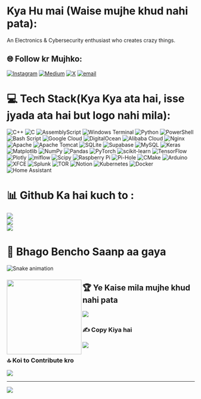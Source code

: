 # Kya Hu mai (Waise mujhe khud nahi pata):
An Electronics & Cybersecurity enthusiast who creates crazy things.


## 🌐 Follow kr Mujhko:
[![Instagram](https://img.shields.io/badge/Instagram-%23E4405F.svg?logo=Instagram&logoColor=white)](https://instagram.com/err0rgod) [![Medium](https://img.shields.io/badge/Medium-12100E?logo=medium&logoColor=white)](https://medium.com/@err0rgod) [![X](https://img.shields.io/badge/X-black.svg?logo=X&logoColor=white)](https://x.com/err0rgod) [![email](https://img.shields.io/badge/Email-D14836?logo=gmail&logoColor=white)](mailto:naamkimkc@gmail.com) 

# 💻 Tech Stack(Kya Kya ata hai, isse jyada ata hai but logo nahi mila):
![C++](https://img.shields.io/badge/c++-%2300599C.svg?style=for-the-badge&logo=c%2B%2B&logoColor=white) ![C](https://img.shields.io/badge/c-%2300599C.svg?style=for-the-badge&logo=c&logoColor=white) ![AssemblyScript](https://img.shields.io/badge/assembly%20script-%23000000.svg?style=for-the-badge&logo=assemblyscript&logoColor=white) ![Windows Terminal](https://img.shields.io/badge/Windows%20Terminal-%234D4D4D.svg?style=for-the-badge&logo=windows-terminal&logoColor=white) ![Python](https://img.shields.io/badge/python-3670A0?style=for-the-badge&logo=python&logoColor=ffdd54) ![PowerShell](https://img.shields.io/badge/PowerShell-%235391FE.svg?style=for-the-badge&logo=powershell&logoColor=white) ![Bash Script](https://img.shields.io/badge/bash_script-%23121011.svg?style=for-the-badge&logo=gnu-bash&logoColor=white) ![Google Cloud](https://img.shields.io/badge/GoogleCloud-%234285F4.svg?style=for-the-badge&logo=google-cloud&logoColor=white) ![DigitalOcean](https://img.shields.io/badge/DigitalOcean-%230167ff.svg?style=for-the-badge&logo=digitalOcean&logoColor=white) ![Alibaba Cloud](https://img.shields.io/badge/AlibabaCloud-%23FF6701.svg?style=for-the-badge&logo=alibabacloud&logoColor=white) ![Nginx](https://img.shields.io/badge/nginx-%23009639.svg?style=for-the-badge&logo=nginx&logoColor=white) ![Apache](https://img.shields.io/badge/apache-%23D42029.svg?style=for-the-badge&logo=apache&logoColor=white) ![Apache Tomcat](https://img.shields.io/badge/apache%20tomcat-%23F8DC75.svg?style=for-the-badge&logo=apache-tomcat&logoColor=black) ![SQLite](https://img.shields.io/badge/sqlite-%2307405e.svg?style=for-the-badge&logo=sqlite&logoColor=white) ![Supabase](https://img.shields.io/badge/Supabase-3ECF8E?style=for-the-badge&logo=supabase&logoColor=white) ![MySQL](https://img.shields.io/badge/mysql-4479A1.svg?style=for-the-badge&logo=mysql&logoColor=white) ![Keras](https://img.shields.io/badge/Keras-%23D00000.svg?style=for-the-badge&logo=Keras&logoColor=white) ![Matplotlib](https://img.shields.io/badge/Matplotlib-%23ffffff.svg?style=for-the-badge&logo=Matplotlib&logoColor=black) ![NumPy](https://img.shields.io/badge/numpy-%23013243.svg?style=for-the-badge&logo=numpy&logoColor=white) ![Pandas](https://img.shields.io/badge/pandas-%23150458.svg?style=for-the-badge&logo=pandas&logoColor=white) ![PyTorch](https://img.shields.io/badge/PyTorch-%23EE4C2C.svg?style=for-the-badge&logo=PyTorch&logoColor=white) ![scikit-learn](https://img.shields.io/badge/scikit--learn-%23F7931E.svg?style=for-the-badge&logo=scikit-learn&logoColor=white) ![TensorFlow](https://img.shields.io/badge/TensorFlow-%23FF6F00.svg?style=for-the-badge&logo=TensorFlow&logoColor=white) ![Plotly](https://img.shields.io/badge/Plotly-%233F4F75.svg?style=for-the-badge&logo=plotly&logoColor=white) ![mlflow](https://img.shields.io/badge/mlflow-%23d9ead3.svg?style=for-the-badge&logo=numpy&logoColor=blue) ![Scipy](https://img.shields.io/badge/SciPy-%230C55A5.svg?style=for-the-badge&logo=scipy&logoColor=%white) ![Raspberry Pi](https://img.shields.io/badge/-Raspberry_Pi-C51A4A?style=for-the-badge&logo=Raspberry-Pi) ![Pi-Hole](https://img.shields.io/badge/pihole-%2396060C.svg?style=for-the-badge&logo=pi-hole&logoColor=white) ![CMake](https://img.shields.io/badge/CMake-%23008FBA.svg?style=for-the-badge&logo=cmake&logoColor=white) ![Arduino](https://img.shields.io/badge/-Arduino-00979D?style=for-the-badge&logo=Arduino&logoColor=white) ![XFCE](https://img.shields.io/badge/XFCE-%232284F2.svg?style=for-the-badge&logo=xfce&logoColor=white) ![Splunk](https://img.shields.io/badge/splunk-%23000000.svg?style=for-the-badge&logo=splunk&logoColor=white) ![TOR](https://img.shields.io/badge/tor-%237E4798.svg?style=for-the-badge&logo=tor-project&logoColor=white) ![Notion](https://img.shields.io/badge/Notion-%23000000.svg?style=for-the-badge&logo=notion&logoColor=white) ![Kubernetes](https://img.shields.io/badge/kubernetes-%23326ce5.svg?style=for-the-badge&logo=kubernetes&logoColor=white) ![Docker](https://img.shields.io/badge/docker-%230db7ed.svg?style=for-the-badge&logo=docker&logoColor=white) ![Home Assistant](https://img.shields.io/badge/home%20assistant-%2341BDF5.svg?style=for-the-badge&logo=home-assistant&logoColor=white)
# 📊 Github Ka hai kuch to :
![](https://github-readme-stats.vercel.app/api?username=err0rgod&theme=dark&hide_border=false&include_all_commits=true&count_private=true)<br/>
![](https://nirzak-streak-stats.vercel.app/?user=err0rgod&theme=dark&hide_border=false)<br/>
![](https://github-readme-stats.vercel.app/api/top-langs/?username=err0rgod&theme=dark&hide_border=false&include_all_commits=true&count_private=true&layout=compact)

# 🐍 Bhago Bencho Saanp aa gaya
<img src="https://raw.githubusercontent.com/err0rgod/err0rgod/output/snake.svg" alt="Snake animation" />

###

<img align="left" height="200" src="https://media.giphy.com/media/v1.Y2lkPTc5MGI3NjExbWQyYnVydTY1YTJ2cXp5NGQ4YXBhY2l3N3I3ZG5ramN3dGswMmpwNCZlcD12MV9naWZzX3NlYXJjaCZjdD1n/eFxpuiAuG4nrPNCPEM/giphy.gif"  />

###

## 🏆 Ye Kaise mila mujhe khud nahi pata
![](https://github-profile-trophy.vercel.app/?username=err0rgod&theme=radical&no-frame=false&no-bg=true&margin-w=4)

### ✍️ Copy Kiya hai
![](https://quotes-github-readme.vercel.app/api?type=horizontal&theme=radical)

### 🔝 Koi to Contribute kro
![](https://github-contributor-stats.vercel.app/api?username=err0rgod&limit=5&theme=dark&combine_all_yearly_contributions=true)

---
[![](https://visitcount.itsvg.in/api?id=err0rgod&icon=0&color=0)](https://visitcount.itsvg.in)

